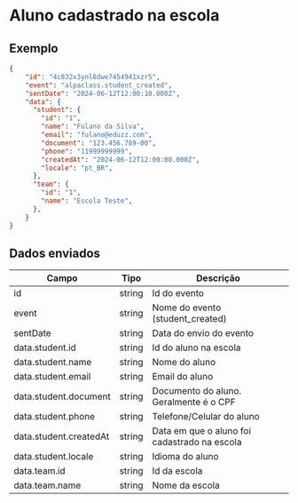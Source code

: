 # Aluno cadastrado na escola

## Exemplo

```json
{
    "id": "4c832x3ynl8dwe7454941xzr5",
    "event": "alpaclass.student_created",
    "sentDate": "2024-06-12T12:00:10.000Z",
    "data": {
      "student": {
        "id": "1",
        "name": "Fulano da Silva",
        "email": "fulano@eduzz.com",
        "document": "123.456.789-00",
        "phone": "11999999999",
        "createdAt": "2024-06-12T12:00:00.000Z",
        "locale": "pt_BR",
      },
      "team": {
        "id": "1",
        "name": "Escola Teste",
      },
    }
}
```

## Dados enviados

| Campo                     | Tipo   | Descrição                                        |
|---------------------------|--------|--------------------------------------------------|
| id                        | string | Id do evento                                     |
| event                     | string | Nome do evento (student_created)                 |
| sentDate                  | string | Data do envio do evento                          |
| data.student.id           | string | Id do aluno na escola                            |
| data.student.name         | string | Nome do aluno                                    |
| data.student.email        | string | Email do aluno                                   |
| data.student.document     | string | Documento do aluno. Geralmente é o CPF           |
| data.student.phone        | string | Telefone/Celular do aluno                        |
| data.student.createdAt    | string | Data em que o aluno foi cadastrado na escola     |
| data.student.locale       | string | Idioma do aluno                                  |
| data.team.id              | string | Id da escola                                     |
| data.team.name            | string | Nome da escola                                   |
